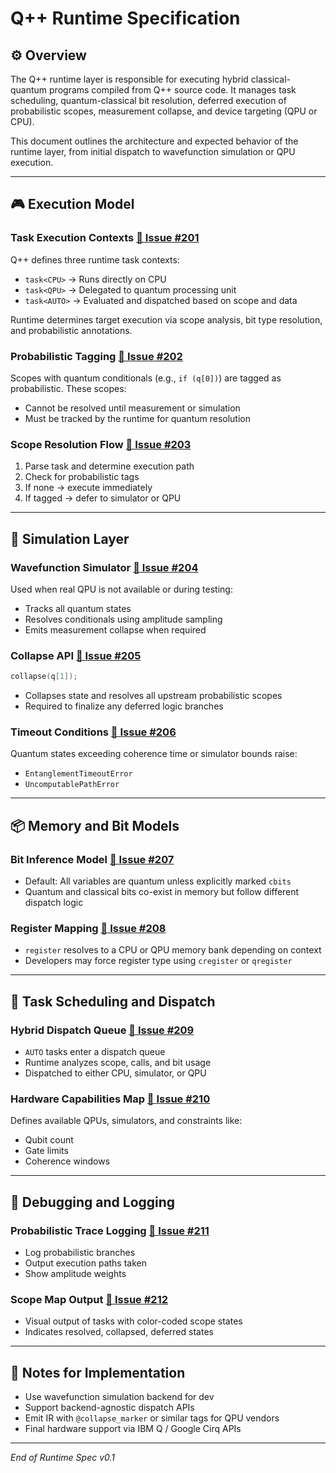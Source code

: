 # Q++ Runtime Specification

## ⚙️ Overview
The Q++ runtime layer is responsible for executing hybrid classical-quantum programs compiled from Q++ source code. It manages task scheduling, quantum-classical bit resolution, deferred execution of probabilistic scopes, measurement collapse, and device targeting (QPU or CPU).

This document outlines the architecture and expected behavior of the runtime layer, from initial dispatch to wavefunction simulation or QPU execution.

---

## 🎮 Execution Model

### Task Execution Contexts [🔗 Issue #201](https://github.com/qpp-lang/qpp/issues/201)
Q++ defines three runtime task contexts:
- `task<CPU>` → Runs directly on CPU
- `task<QPU>` → Delegated to quantum processing unit
- `task<AUTO>` → Evaluated and dispatched based on scope and data

Runtime determines target execution via scope analysis, bit type resolution, and probabilistic annotations.

### Probabilistic Tagging [🔗 Issue #202](https://github.com/qpp-lang/qpp/issues/202)
Scopes with quantum conditionals (e.g., `if (q[0])`) are tagged as probabilistic. These scopes:
- Cannot be resolved until measurement or simulation
- Must be tracked by the runtime for quantum resolution

### Scope Resolution Flow [🔗 Issue #203](https://github.com/qpp-lang/qpp/issues/203)
1. Parse task and determine execution path
2. Check for probabilistic tags
3. If none → execute immediately
4. If tagged → defer to simulator or QPU

---

## 🔄 Simulation Layer

### Wavefunction Simulator [🔗 Issue #204](https://github.com/qpp-lang/qpp/issues/204)
Used when real QPU is not available or during testing:
- Tracks all quantum states
- Resolves conditionals using amplitude sampling
- Emits measurement collapse when required

### Collapse API [🔗 Issue #205](https://github.com/qpp-lang/qpp/issues/205)
```cpp
collapse(q[1]);
```
- Collapses state and resolves all upstream probabilistic scopes
- Required to finalize any deferred logic branches

### Timeout Conditions [🔗 Issue #206](https://github.com/qpp-lang/qpp/issues/206)
Quantum states exceeding coherence time or simulator bounds raise:
- `EntanglementTimeoutError`
- `UncomputablePathError`

---

## 📦 Memory and Bit Models

### Bit Inference Model [🔗 Issue #207](https://github.com/qpp-lang/qpp/issues/207)
- Default: All variables are quantum unless explicitly marked `cbits`
- Quantum and classical bits co-exist in memory but follow different dispatch logic

### Register Mapping [🔗 Issue #208](https://github.com/qpp-lang/qpp/issues/208)
- `register` resolves to a CPU or QPU memory bank depending on context
- Developers may force register type using `cregister` or `qregister`

---

## 🔧 Task Scheduling and Dispatch

### Hybrid Dispatch Queue [🔗 Issue #209](https://github.com/qpp-lang/qpp/issues/209)
- `AUTO` tasks enter a dispatch queue
- Runtime analyzes scope, calls, and bit usage
- Dispatched to either CPU, simulator, or QPU

### Hardware Capabilities Map [🔗 Issue #210](https://github.com/qpp-lang/qpp/issues/210)
Defines available QPUs, simulators, and constraints like:
- Qubit count
- Gate limits
- Coherence windows

---

## 🧪 Debugging and Logging

### Probabilistic Trace Logging [🔗 Issue #211](https://github.com/qpp-lang/qpp/issues/211)
- Log probabilistic branches
- Output execution paths taken
- Show amplitude weights

### Scope Map Output [🔗 Issue #212](https://github.com/qpp-lang/qpp/issues/212)
- Visual output of tasks with color-coded scope states
- Indicates resolved, collapsed, deferred states

---

## 📌 Notes for Implementation
- Use wavefunction simulation backend for dev
- Support backend-agnostic dispatch APIs
- Emit IR with `@collapse_marker` or similar tags for QPU vendors
- Final hardware support via IBM Q / Google Cirq APIs

---

*End of Runtime Spec v0.1*

